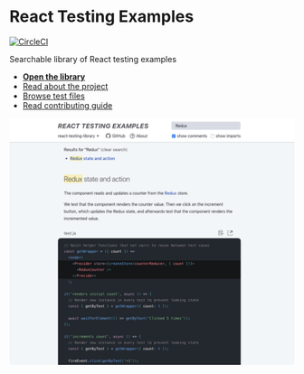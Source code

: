 # React Testing Examples

[<img src="https://img.shields.io/circleci/project/github/skidding/react-testing-examples/master.svg" alt="CircleCI" />](https://circleci.com/gh/skidding/react-testing-examples)

Searchable library of React testing examples

- **[Open the library](https://react-testing-examples.com)**
- [Read about the project](https://react-testing-examples.com/about)
- [Browse test files](tests)
- [Read contributing guide](CONTRIBUTING.md)

[<img alt="Screenshot of React Testing Examples" src="screenshot2.png" />](https://react-testing-examples.com)
